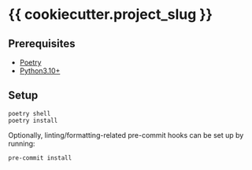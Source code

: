 # {{ cookiecutter.project_slug }}

## Prerequisites

- [Poetry](https://python-poetry.org/docs/)
- [Python3.10+](https://www.python.org/downloads/)

## Setup

```
poetry shell
poetry install
```

Optionally, linting/formatting-related pre-commit hooks can be set up by running:

```
pre-commit install
```
